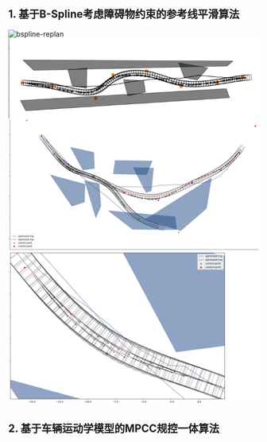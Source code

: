 ## 1. 基于B-Spline考虑障碍物约束的参考线平滑算法

![bspline-replan](media/bspline.gif "u-turn")
![bspline-replan](media/bspline_2.png "连续障碍物避障")
![bspline-replan](media/replan_2.png "replan")
![bspline-replan](media/replan_1.png "replan")


## 2. 基于车辆运动学模型的MPCC规控一体算法
